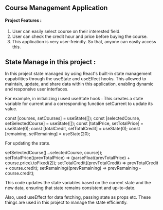 ## Course Management Application

#### Project Features :

1. User can easily select course on their interested field.
2. User can check the credit hour and price before buying the course.
3. This application is very user-freindly. So that, anyone can easily access this.

## State Manage in this project :
In this project state managed by using React's built-in state management capabilities through the useState and useEffect hooks. This allowed to maintain, update, and share data within this application, enabling dynamic and responsive user interfaces.

For example, in initializing i used useState hook :
This creates a state variable for current and a corresponding function setCurrent to update its value.

 const [courses, setCourses] = useState([]);
  const [selectedCourse, setSelectedCourse] = useState([]);
  const [totalPrice, setTotalPrice] = useState(0);
  const [totalCredit, setTotalCredit] = useState(0);
  const [remaining, setRemaining] = useState(20);

For updating the state. 

setSelectedCourse([...selectedCourse, course]);
setTotalPrice((prevTotalPrice) => (parseFloat(prevTotalPrice) + course.price).toFixed(2));
setTotalCredit((prevTotalCredit) => prevTotalCredit + course.credit);
setRemaining((prevRemaining) => prevRemaining - course.credit);

This code updates the state variables based on the current state and the new data, ensuring that state remains consistent and up-to-date.

Also, used useEffect for data fetching, passing state as props etc. These things are used in this project to manage the state efficiently.
